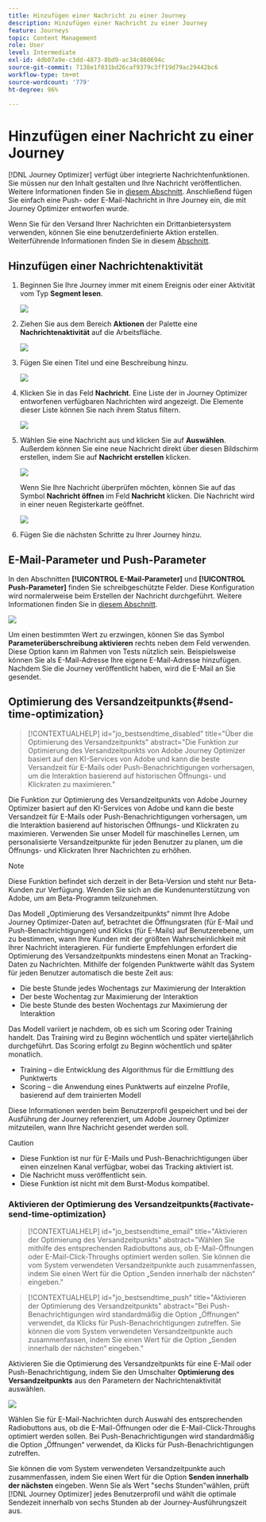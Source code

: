 ```yaml
---
title: Hinzufügen einer Nachricht zu einer Journey
description: Hinzufügen einer Nachricht zu einer Journey
feature: Journeys
topic: Content Management
role: User
level: Intermediate
exl-id: 4db07a9e-c3dd-4873-8bd9-ac34c860694c
source-git-commit: 7138e1f031bd26caf9379c3ff19d79ac29442bc6
workflow-type: tm+mt
source-wordcount: '779'
ht-degree: 96%

---
```


# Hinzufügen einer Nachricht zu einer Journey

[!DNL Journey Optimizer] verfügt über integrierte Nachrichtenfunktionen. Sie müssen nur den Inhalt gestalten und Ihre Nachricht veröffentlichen. Weitere Informationen finden Sie in [diesem Abschnitt](../get-started-content.md). Anschließend fügen Sie einfach eine Push- oder E-Mail-Nachricht in Ihre Journey ein, die mit Journey Optimizer entworfen wurde.

Wenn Sie für den Versand Ihrer Nachrichten ein Drittanbietersystem verwenden, können Sie eine benutzerdefinierte Aktion erstellen. Weiterführende Informationen finden Sie in diesem [Abschnitt](../action/action.md).

## Hinzufügen einer Nachrichtenaktivität

1. Beginnen Sie Ihre Journey immer mit einem Ereignis oder einer Aktivität vom Typ **Segment lesen**.

   ![](../assets/jo-message0.png)

1. Ziehen Sie aus dem Bereich **Aktionen** der Palette eine **Nachrichtenaktivität** auf die Arbeitsfläche.

   ![](../assets/jo-message1.png)

1. Fügen Sie einen Titel und eine Beschreibung hinzu.

   ![](../assets/jo-message2.png)

1. Klicken Sie in das Feld **Nachricht**. Eine Liste der in Journey Optimizer entworfenen verfügbaren Nachrichten wird angezeigt. Die Elemente dieser Liste können Sie nach ihrem Status filtern.

   ![](../assets/jo-message3.png)

1. Wählen Sie eine Nachricht aus und klicken Sie auf **Auswählen**. Außerdem können Sie eine neue Nachricht direkt über diesen Bildschirm erstellen, indem Sie auf **Nachricht erstellen** klicken.

   ![](../assets/jo-message4-ter.png)

   Wenn Sie Ihre Nachricht überprüfen möchten, können Sie auf das Symbol **Nachricht öffnen** im Feld **Nachricht** klicken. Die Nachricht wird in einer neuen Registerkarte geöffnet.

   ![](../assets/jo-message4-bis.png)

1. Fügen Sie die nächsten Schritte zu Ihrer Journey hinzu.

## E-Mail-Parameter und Push-Parameter

In den Abschnitten **[!UICONTROL E-Mail-Parameter]** und **[!UICONTROL Push-Parameter]** finden Sie schreibgeschützte Felder. Diese Konfiguration wird normalerweise beim Erstellen der Nachricht durchgeführt. Weitere Informationen finden Sie in [diesem Abschnitt](../get-started-content.md).

![](../assets/jo-message4.png)

Um einen bestimmten Wert zu erzwingen, können Sie das Symbol **Parameterüberschreibung aktivieren** rechts neben dem Feld verwenden. Diese Option kann im Rahmen von Tests nützlich sein. Beispielsweise können Sie als E-Mail-Adresse Ihre eigene E-Mail-Adresse hinzufügen. Nachdem Sie die Journey veröffentlicht haben, wird die E-Mail an Sie gesendet.

## Optimierung des Versandzeitpunkts{#send-time-optimization}

>[!CONTEXTUALHELP]
>id="jo_bestsendtime_disabled"
>title="Über die Optimierung des Versandzeitpunkts"
>abstract="Die Funktion zur Optimierung des Versandzeitpunkts von Adobe Journey Optimizer basiert auf den KI-Services von Adobe und kann die beste Versandzeit für E-Mails oder Push-Benachrichtigungen vorhersagen, um die Interaktion basierend auf historischen Öffnungs- und Klickraten zu maximieren."

Die Funktion zur Optimierung des Versandzeitpunkts von Adobe Journey Optimizer basiert auf den KI-Services von Adobe und kann die beste Versandzeit für E-Mails oder Push-Benachrichtigungen vorhersagen, um die Interaktion basierend auf historischen Öffnungs- und Klickraten zu maximieren. Verwenden Sie unser Modell für maschinelles Lernen, um personalisierte Versandzeitpunkte für jeden Benutzer zu planen, um die Öffnungs- und Klickraten Ihrer Nachrichten zu erhöhen.

>[!NOTE]
>
>Diese Funktion befindet sich derzeit in der Beta-Version und steht nur Beta-Kunden zur Verfügung. Wenden Sie sich an die Kundenunterstützung von Adobe, um am Beta-Programm teilzunehmen.

Das Modell „Optimierung des Versandzeitpunkts“ nimmt Ihre Adobe Journey Optimizer-Daten auf, betrachtet die Öffnungsraten (für E-Mail und Push-Benachrichtigungen) und Klicks (für E-Mails) auf Benutzerebene, um zu bestimmen, wann Ihre Kunden mit der größten Wahrscheinlichkeit mit Ihrer Nachricht interagieren. Für fundierte Empfehlungen erfordert die Optimierung des Versandzeitpunkts mindestens einen Monat an Tracking-Daten zu Nachrichten. Mithilfe der folgenden Punktwerte wählt das System für jeden Benutzer automatisch die beste Zeit aus:

* Die beste Stunde jedes Wochentags zur Maximierung der Interaktion
* Der beste Wochentag zur Maximierung der Interaktion
* Die beste Stunde des besten Wochentags zur Maximierung der Interaktion

Das Modell variiert je nachdem, ob es sich um Scoring oder Training handelt. Das Training wird zu Beginn wöchentlich und später vierteljährlich durchgeführt. Das Scoring erfolgt zu Beginn wöchentlich und später monatlich.

* Training – die Entwicklung des Algorithmus für die Ermittlung des Punktwerts
* Scoring – die Anwendung eines Punktwerts auf einzelne Profile, basierend auf dem trainierten Modell

Diese Informationen werden beim Benutzerprofil gespeichert und bei der Ausführung der Journey referenziert, um Adobe Journey Optimizer mitzuteilen, wann Ihre Nachricht gesendet werden soll.

>[!CAUTION]
>
>* Diese Funktion ist nur für E-Mails und Push-Benachrichtigungen über einen einzelnen Kanal verfügbar, wobei das Tracking aktiviert ist.
>* Die Nachricht muss veröffentlicht sein.
>* Diese Funktion ist nicht mit dem Burst-Modus kompatibel.


### Aktivieren der Optimierung des Versandzeitpunkts{#activate-send-time-optimization}

>[!CONTEXTUALHELP]
>id="jo_bestsendtime_email"
>title="Aktivieren der Optimierung des Versandzeitpunkts"
>abstract="Wählen Sie mithilfe des entsprechenden Radiobuttons aus, ob E-Mail-Öffnungen oder E-Mail-Click-Throughs optimiert werden sollen. Sie können die vom System verwendeten Versandzeitpunkte auch zusammenfassen, indem Sie einen Wert für die Option „Senden innerhalb der nächsten“ eingeben."

>[!CONTEXTUALHELP]
>id="jo_bestsendtime_push"
>title="Aktivieren der Optimierung des Versandzeitpunkts"
>abstract="Bei Push-Benachrichtigungen wird standardmäßig die Option „Öffnungen“ verwendet, da Klicks für Push-Benachrichtigungen zutreffen. Sie können die vom System verwendeten Versandzeitpunkte auch zusammenfassen, indem Sie einen Wert für die Option „Senden innerhalb der nächsten“ eingeben."

Aktivieren Sie die Optimierung des Versandzeitpunkts für eine E-Mail oder Push-Benachrichtigung, indem Sie den Umschalter **Optimierung des Versandzeitpunkts** aus den Parametern der Nachrichtenaktivität auswählen.

![](../assets/jo-message5.png)

Wählen Sie für E-Mail-Nachrichten durch Auswahl des entsprechenden Radiobuttons aus, ob die E-Mail-Öffnungen oder die E-Mail-Click-Throughs optimiert werden sollen. Bei Push-Benachrichtigungen wird standardmäßig die Option „Öffnungen“ verwendet, da Klicks für Push-Benachrichtigungen zutreffen.

Sie können die vom System verwendeten Versandzeitpunkte auch zusammenfassen, indem Sie einen Wert für die Option **Senden innerhalb der nächsten** eingeben. Wenn Sie als Wert &quot;sechs Stunden&quot;wählen, prüft [!DNL Journey Optimizer] jedes Benutzerprofil und wählt die optimale Sendezeit innerhalb von sechs Stunden ab der Journey-Ausführungszeit aus.
